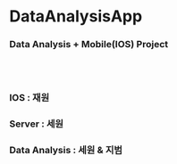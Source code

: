 # DataAnalysisApp
### Data Analysis + Mobile(IOS) Project
<br></br>
### IOS : 재원
### Server : 세원
### Data Analysis : 세원 & 지범

